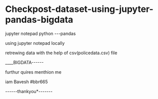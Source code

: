 # Checkpost-dataset-using-jupyter-pandas-bigdata
jupyter notepad python ---pandas



using jupyter notepad locally

retrewing data with the help of csv(policedata.csv) file 

____BIGDATA------


furthur quires menthion me 

iam Bavesh #bbr665

------thankyou*-------
